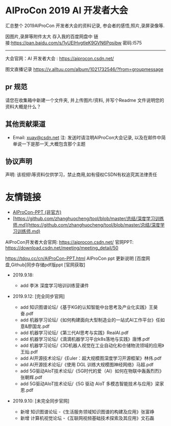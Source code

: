 # AIProCon 2019 AI 开发者大会

汇总整个 2019AIProCon 开发者大会的资料记录, 参会者的感悟,照片,录屏录像等.

因图片,录屏等附件太大 存入我的百度网盘中 
链接:https://pan.baidu.com/s/1yUElHvgtleK9GVN6Pqsibw  密码:l575

---

大会官网：AI 开发者大会 : https://aiprocon.csdn.net/

图文直播记录 https://v.alltuu.com/album/1021732546/?from=groupmessage


## pr 规范

请您在收集箱中新建一个文件夹, 并上传图片/资料, 并写个Readme 文件说明您的资料大概是什么？



## 其他贡献渠道

- Email: xuay@csdn.net 注: 发送时请注明AIProCon大会记录, 以及在邮件中简单说一下是那一天,大概包含那个主题


## 协议声明

声明: 该视频\等资料仅供学习，禁止商用,如有侵权CSDN有权追究其法律责任


# 友情链接
- [AIProCon-PPT (非官方) ](https://tdou.cc/cn/AIProCon-PPT/)
- [https://github.com/zhanghuocheng/tool/blob/master/总结/深度学习训练师.md](https://github.com/zhanghuocheng/tool/blob/master/总结/深度学习训练师.md)



AIProCon开发者大会官网: https://aiprocon.csdn.net/
官网PPT: https://download.csdn.net/meeting/meeting_detail/50

https://tdou.cc/cn/AIProCon-PPT.html  AIProCon ppt 更新说明 [百度网盘,Github]同步存储pdf版ppt [官网获取]

- 2019.9.18:
	- add 李沐 深度学习培训训练营课件

- 2019.9.12: [完全同步官网]
	- add 知识图谱论坛/《基于KG的认知智能中台思考及产业化实践》王昊奋.pdf
	- add 机器学习论坛/《如何构建面向大型制造业的一站式AI工作平台》任如意&廖国龙.pdf
	- add 机器学习论坛/《第三代AI思考与实践》RealAI.pdf
	- add 机器学习论坛/《滴滴机器学习平台k8s落地与实践》唐博.pdf
	- add 机器学习论坛/《3D机器人视觉在工业自动化和仓储物流领域的应用》王灿.pdf
	- add AI开源技术论坛/《Euler：超大规模图深度学习开源框架》林伟.pdf
	- add AI开源技术论坛/《使用 DGL 训练大规模图神经网络》马超.pdf
	- add 5G驱动AIoT技术论坛/《5G时代的爱（AI）如何在物联中轰轰烈烈》张朝辉.pdf
	- add 5G驱动AIoT技术论坛/《5G 驱动 AIoT 多模态智能技术与应用》梁家恩.pdf

- 2019.9.10: [未完全同步官网]
	- 新增 知识图谱论坛 -《生活服务领域知识图谱的构建及应用》张富峥
	- 新增 计算机视觉论坛 -《互联网视频基础技术探索及其应用》文石磊
